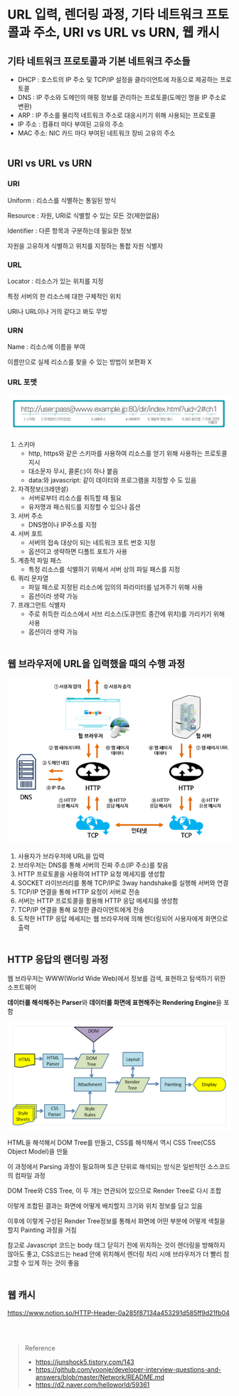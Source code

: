 # URL 입력, 렌더링 과정, 기타 네트워크 프토콜과 주소, URI vs URL vs URN, 웹 캐시

## 기타 네트워크 프로토콜과 기본 네트워크 주소들

- DHCP : 호스트의 IP 주소 및 TCP/IP 설정을 클라이언트에 자동으로 제공하는 프로토콜
- DNS : IP 주소와 도메인의 매핑 정보를 관리하는 프로토콜(도메인 명을 IP 주소로 변환)
- ARP : IP 주소를 물리적 네트워크 주소로 대응시키기 위해 사용되는 프로토콜
- IP 주소 : 컴퓨터 마다 부여된 고유의 주소
- MAC 주소: NIC 카드 마다 부여된 네트워크 장비 고유의 주소 </br></br>

## URI vs URL vs URN

### URI

Uniform : 리소스를 식별하는 통일된 방식

Resource : 자원, URI로 식별할 수 있는 모든 것(제한없음)

Identifier : 다른 항목과 구분하는데 필요한 정보

자원을 고유하게 식별하고 위치를 지정하는 통합 자원 식별자

### URL

Locator : 리소스가 있는 위치를 지정

특정 서버의 한 리소스에 대한 구체적인 위치

URI나 URL이나 거의 같다고 봐도 무방

### URN

Name : 리소스에 이름을 부여

이름만으로 실제 리소스를 찾을 수 있는 방법이 보편화 X

### URL 포맷

![URL_ETC_0](./img/URL_ETC_0.png)

1. 스키마
   - http, https와 같은 스키마를 사용하여 리소스를 얻기 위해 사용하는 프로토콜 지시
   - 대소문자 무시, 콜론(:)이 하나 붙음
   - data:와 javascript: 같이 데이터와 프로그램을 지정할 수 도 있음
2. 자격정보(크레덴셜)
   - 서버로부터 리소스를 취득할 때 필요
   - 유저명과 패스워드를 지정할 수 있으나 옵션
3. 서버 주소
   - DNS명이나 IP주소를 지정
4. 서버 포트
   - 서버의 접속 대상이 되는 네트워크 포트 번호 지정
   - 옵션이고 생략하면 디폴트 포트가 사용
5. 계층적 파일 패스
   - 특정 리소스를 식별하기 위해서 서버 상의 파일 패스를 지정
6. 쿼리 문자열
   - 파일 패스로 지정된 리소스에 임의의 파라미터를 넘겨주기 위해 사용
   - 옵션이라 생략 가능
7. 프래그먼트 식별자
   - 주로 취득한 리소스에서 서브 리소스(도큐먼트 중간에 위치)를 가리키기 위해 사용
   - 옵션이라 생략 가능 </br></br>

## 웹 브라우저에 URL을 입력했을 때의 수행 과정

![URL_ETC_1](./img/URL_ETC_1.png)

1. 사용자가 브라우저에 URL을 입력
2. 브라우저는 DNS를 통해 서버의 진짜 주소(IP 주소)를 찾음
3. HTTP 프로토콜을 사용하여 HTTP 요청 메세지를 생성함
4. SOCKET 라이브러리를 통해 TCP/IP로 3way handshake를 실행해 서버와 연결
5. TCP/IP 연결을 통해 HTTP 요청이 서버로 전송
6. 서버는 HTTP 프로토콜을 활용해 HTTP 응답 메세지를 생성함
7. TCP/IP 연결을 통해 요청한 클라이언트에게 전송
8. 도착한 HTTP 응답 메세지는 웹 브라우저에 의해 렌더링되어 사용자에게 화면으로 출력 </br></br>

## HTTP 응답의 랜더링 과정

웹 브라우저는 WWW(World Wide Web)에서 정보를 검색, 표현하고 탐색하기 위한 소프트웨어

**데이터를 해석해주는 Parser**와 **데이터를 화면에 표현해주는 Rendering Engine**을 포함

![URL_ETC_2](./img/URL_ETC_2.png)

HTML을 해석해서 DOM Tree를 만들고, CSS를 해석해서 역시 CSS Tree(CSS Object Model)을 만듦

이 과정에서 Parsing 과정이 필요하며 토큰 단위로 해석되는 방식은 일반적인 소스코드의 컴파일 과정

DOM Tree와 CSS Tree, 이 두 개는 연관되어 있으므로 Render Tree로 다시 조합

이렇게 조합된 결과는 화면에 어떻게 배치할지 크기와 위치 정보를 담고 있음

이후에 이렇게 구성된 Render Tree정보를 통해서 화면에 어떤 부분에 어떻게 색칠을 할지 Painting 과정을 거침

참고로 Javascript 코드는 body 태그 닫히기 전에 위치하는 것이 렌더링을 방해하지 않아도 좋고, CSS코드는 head 안에 위치해서 렌더링 처리 시에 브라우저가 더 빨리 참고할 수 있게 하는 것이 좋음 </br></br>

## 웹 캐시

https://www.notion.so/HTTP-Header-0a285f87134a453291d585ff9d21fb04

</br></br>

> Reference
>
> - https://junshock5.tistory.com/143
> - https://github.com/yoonje/developer-interview-questions-and-answers/blob/master/Network/README.md
> - https://d2.naver.com/helloworld/59361
